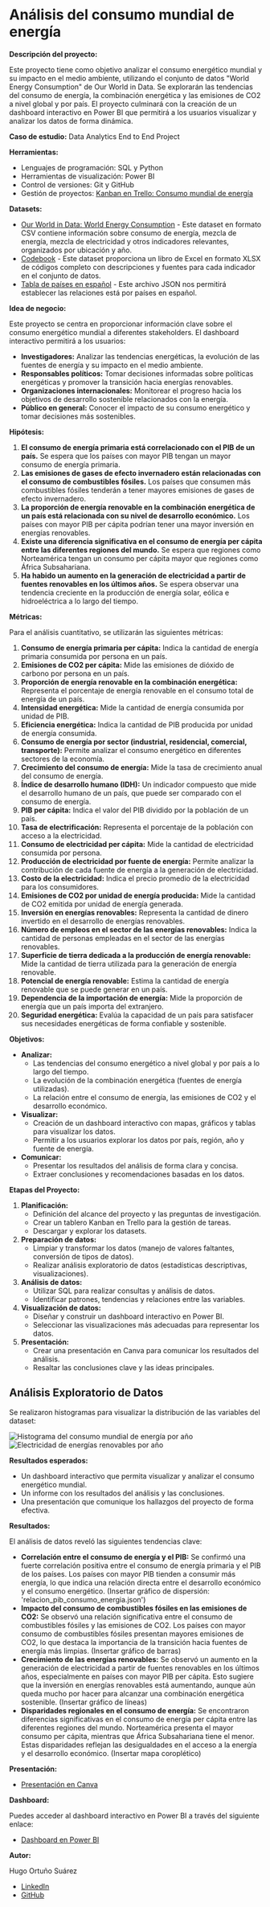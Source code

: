 # Análisis del consumo mundial de energía

**Descripción del proyecto:**

Este proyecto tiene como objetivo analizar el consumo energético mundial y su impacto en el medio ambiente, utilizando el conjunto de datos "World Energy Consumption" de Our World in Data. Se explorarán las tendencias del consumo de energía, la combinación energética y las emisiones de CO2 a nivel global y por país. El proyecto culminará con la creación de un dashboard interactivo en Power BI que permitirá a los usuarios visualizar y analizar los datos de forma dinámica.

**Caso de estudio:** Data Analytics End to End Project

**Herramientas:**

* Lenguajes de programación: SQL y Python
* Herramientas de visualización: Power BI 
* Control de versiones: Git y GitHub
* Gestión de proyectos: [Kanban en Trello: Consumo mundial de energía](https://trello.com/invite/b/671a1203b3bfa3ec8786b630/ATTIaffb7d66c0eddc98f4f3a4fda1524c1cA4661B61/consumo-mundial-de-energia)

**Datasets:**

* [Our World in Data: World Energy Consumption](https://github.com/owid/energy-data) - Este dataset en formato CSV contiene información sobre consumo de energía, mezcla de energía, mezcla de electricidad y otros indicadores relevantes, organizados por ubicación y año. 
* [Codebook](https://github.com/owid/energy-data/blob/master/owid-energy-codebook.csv) -  Este dataset proporciona un libro de Excel en formato XLSX de códigos completo con descripciones y fuentes para cada indicador en el conjunto de datos. 
* [Tabla de países en español](https://gist.github.com/Yizack/bbfce31e0217a3689c8d961a356cb10d/raw/7ffa5b94615c6681d68c54fe7edcca098fae180b/countries.json) - Este archivo JSON nos permitirá establecer las relaciones está por países en español.

**Idea de negocio:**

Este proyecto se centra en proporcionar información clave sobre el consumo energético mundial a diferentes stakeholders. El dashboard interactivo permitirá a los usuarios:

* **Investigadores:** Analizar las tendencias energéticas, la evolución de las fuentes de energía y su impacto en el medio ambiente.
* **Responsables políticos:**  Tomar decisiones informadas sobre políticas energéticas y  promover la transición hacia energías renovables.
* **Organizaciones internacionales:**  Monitorear el progreso hacia los objetivos de desarrollo sostenible relacionados con la energía.
* **Público en general:**  Conocer el impacto de su consumo energético y tomar decisiones más sostenibles.

**Hipótesis:**

1. **El consumo de energía primaria está correlacionado con el PIB de un país.** Se espera que los países con mayor PIB tengan un mayor consumo de energía primaria.
2. **Las emisiones de gases de efecto invernadero están relacionadas con el consumo de combustibles fósiles.**  Los países que consumen más combustibles fósiles tenderán a tener mayores emisiones de gases de efecto invernadero.
3. **La proporción de energía renovable en la combinación energética de un país está relacionada con su nivel de desarrollo económico.** Los países con mayor PIB per cápita podrían tener una mayor inversión en energías renovables.
4. **Existe una diferencia significativa en el consumo de energía per cápita entre las diferentes regiones del mundo.**  Se espera que regiones como Norteamérica tengan un consumo per cápita mayor que regiones como África Subsahariana.
5. **Ha habido un aumento en la generación de electricidad a partir de fuentes renovables en los últimos años.**  Se espera observar una tendencia creciente en la producción de energía solar, eólica e hidroeléctrica a lo largo del tiempo.

**Métricas:**

Para el análisis cuantitativo, se utilizarán las siguientes métricas:

1.  **Consumo de energía primaria per cápita:** Indica la cantidad de energía primaria consumida por persona en un país.
2.  **Emisiones de CO2 per cápita:** Mide las emisiones de dióxido de carbono por persona en un país.
3.  **Proporción de energía renovable en la combinación energética:** Representa el porcentaje de energía renovable en el consumo total de energía de un país.
4.  **Intensidad energética:** Mide la cantidad de energía consumida por unidad de PIB.
5.  **Eficiencia energética:** Indica la cantidad de PIB producida por unidad de energía consumida.
6.  **Consumo de energía por sector (industrial, residencial, comercial, transporte):** Permite analizar el consumo energético en diferentes sectores de la economía.
7.  **Crecimiento del consumo de energía:** Mide la tasa de crecimiento anual del consumo de energía.
8.  **Índice de desarrollo humano (IDH):** Un indicador compuesto que mide el desarrollo humano de un país, que puede ser comparado con el consumo de energía.
9.  **PIB per cápita:** Indica el valor del PIB dividido por la población de un país.
10. **Tasa de electrificación:** Representa el porcentaje de la población con acceso a la electricidad.
11. **Consumo de electricidad per cápita:** Mide la cantidad de electricidad consumida por persona.
12. **Producción de electricidad por fuente de energía:** Permite analizar la contribución de cada fuente de energía a la generación de electricidad.
13. **Costo de la electricidad:** Indica el precio promedio de la electricidad para los consumidores.
14. **Emisiones de CO2 por unidad de energía producida:** Mide la cantidad de CO2 emitida por unidad de energía generada.
15. **Inversión en energías renovables:** Representa la cantidad de dinero invertido en el desarrollo de energías renovables.
16. **Número de empleos en el sector de las energías renovables:** Indica la cantidad de personas empleadas en el sector de las energías renovables.
17. **Superficie de tierra dedicada a la producción de energía renovable:** Mide la cantidad de tierra utilizada para la generación de energía renovable.
18. **Potencial de energía renovable:** Estima la cantidad de energía renovable que se puede generar en un país.
19. **Dependencia de la importación de energía:** Mide la proporción de energía que un país importa del extranjero.
20. **Seguridad energética:** Evalúa la capacidad de un país para satisfacer sus necesidades energéticas de forma confiable y sostenible.

**Objetivos:**

* **Analizar:**
    *  Las tendencias del consumo energético a nivel global y por país a lo largo del tiempo.
    *  La evolución de la combinación energética (fuentes de energía utilizadas).
    *  La relación entre el consumo de energía, las emisiones de CO2 y el desarrollo económico.
* **Visualizar:**
    *  Creación de un dashboard interactivo con mapas, gráficos y tablas para visualizar los datos.
    *  Permitir a los usuarios explorar los datos por país, región, año y fuente de energía.
* **Comunicar:**
    *  Presentar los resultados del análisis de forma clara y concisa.
    *  Extraer conclusiones y recomendaciones basadas en los datos.

**Etapas del Proyecto:**

1. **Planificación:**
    * Definición del alcance del proyecto y las preguntas de investigación.
    * Crear un tablero Kanban en Trello para la gestión de tareas.
    * Descargar y explorar los datasets.
2. **Preparación de datos:**
    * Limpiar y transformar los datos (manejo de valores faltantes, conversión de tipos de datos).
    * Realizar análisis exploratorio de datos (estadísticas descriptivas, visualizaciones).
3. **Análisis de datos:**
    *  Utilizar SQL para realizar consultas y análisis de datos.
    *  Identificar patrones, tendencias y relaciones entre las variables.
4. **Visualización de datos:**
    *  Diseñar y construir un dashboard interactivo en Power BI.
    *  Seleccionar las visualizaciones más adecuadas para representar los datos.
5. **Presentación:**
    *  Crear una presentación en Canva para comunicar los resultados del análisis.
    *  Resaltar las conclusiones clave y las ideas principales.

## Análisis Exploratorio de Datos

Se realizaron histogramas para visualizar la distribución de las variables del dataset:

![Histograma del consumo mundial de energía por año](views/Figure_1.png)
![Electricidad de energías renovables por año](views/Figure_2.png)

**Resultados esperados:**

* Un dashboard interactivo que permita visualizar y analizar el consumo energético mundial.
* Un informe con los resultados del análisis y las conclusiones.
* Una presentación que comunique los hallazgos del proyecto de forma efectiva.

**Resultados:**

El análisis de datos reveló las siguientes tendencias clave:

* **Correlación entre el consumo de energía y el PIB:** Se confirmó una fuerte correlación positiva entre el consumo de energía primaria y el PIB de los países. Los países con mayor PIB tienden a consumir más energía, lo que indica una relación directa entre el desarrollo económico y el consumo energético. (Insertar gráfico de dispersión: 'relacion_pib_consumo_energia.json')
* **Impacto del consumo de combustibles fósiles en las emisiones de CO2:** Se observó una relación significativa entre el consumo de combustibles fósiles y las emisiones de CO2. Los países con mayor consumo de combustibles fósiles presentan mayores emisiones de CO2, lo que destaca la importancia de la transición hacia fuentes de energía más limpias. (Insertar gráfico de barras)
* **Crecimiento de las energías renovables:** Se observó un aumento en la generación de electricidad a partir de fuentes renovables en los últimos años, especialmente en países con mayor PIB per cápita. Esto sugiere que la inversión en energías renovables está aumentando, aunque aún queda mucho por hacer para alcanzar una combinación energética sostenible. (Insertar gráfico de líneas)
* **Disparidades regionales en el consumo de energía:** Se encontraron diferencias significativas en el consumo de energía per cápita entre las diferentes regiones del mundo.  Norteamérica presenta el mayor consumo per cápita, mientras que África Subsahariana tiene el menor. Estas disparidades reflejan las desigualdades en el acceso a la energía y el desarrollo económico. (Insertar mapa coroplético)

**Presentación:**

* [Presentación en Canva](https://www.canva.com/design/DAGUeVIQCE8/MxvAJObkmjYpYdt7s3lL_g/edit?utm_content=DAGUeVIQCE8&utm_campaign=designshare&utm_medium=link2&utm_source=sharebutton)

**Dashboard:**

Puedes acceder al dashboard interactivo en Power BI a través del siguiente enlace:

* [Dashboard en Power BI](https://app.powerbi.com/links/kifHRQoNmc?ctid=2b079dc7-e2ea-45bc-9182-0fde14b549b1&pbi_source=linkShare)

**Autor:** 

Hugo Ortuño Suárez

* [LinkedIn](https://www.linkedin.com/in/hugo-ortu%C3%B1o-suarez/)
* [GitHub](https://github.com/hugoortuno)